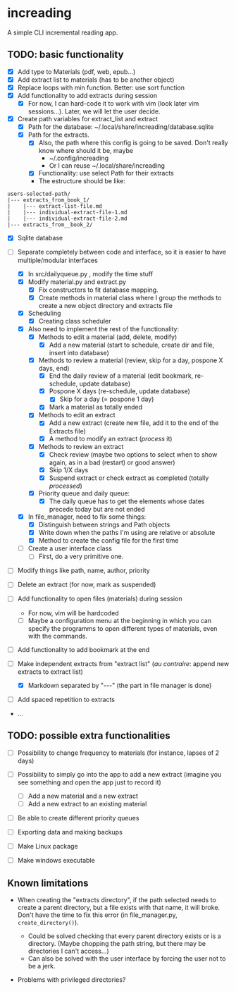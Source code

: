 # increading

A simple CLI incremental reading app.

## TODO: basic functionality

- [X] Add type to Materials (pdf, web, epub...)
- [X] Add extract list to materials (has to be another object)
- [X] Replace loops with min function. Better: use sort function
- [X] Add functionality to add extracts during session
    - [X] For now, I can hard-code it to work with vim (look later vim
    sessions...). Later, we will let the user decide.

- [X] Create path variables for extract_list and extract
    - [X] Path for the database: ~/.local/share/increading/database.sqlite
    - [X] Path for the extracts.
        - [X] Also, the path where this config is going to be saved. Don't
        really know where should it be, maybe
            - ~/.config/increading
            - Or I can reuse ~/.local/share/increading
        - [X] Functionality: use select Path for their extracts
        - The estructure should be like:
```
users-selected-path/
|--- extracts_from_book_1/
|    |--- extract-list-file.md
|    |--- individual-extract-file-1.md
|    |--- individual-extract-file-2.md
|--- extracts_from__book_2/
```

- [X] Sqlite database

- [ ] Separate completely between code and interface, so it is easier to have
  multiple/modular interfaces
    - [X] In src/dailyqueue.py , modify the time stuff
    - [X] Modify material.py and extract.py
        - [X] Fix constructors to fit database mapping.
        - [X] Create methods in material class where I group the methods to 
              create a new object directory and extracts file
    - [X] Scheduling
        - [X] Creating class scheduler
    - [X] Also need to implement the rest of the functionality:
        - [X] Methods to edit a material (add, delete, modify)
             - [X] Add a new material (start to schedule, create dir and file, insert into database)
        - [X] Methods to review a material (review, skip for a day, pospone X days, end)
             - [X] End the daily review of a material (edit bookmark, re-schedule, update database)
             - [X] Pospone X days (re-schedule, update database)
                 - [X] Skip for a day (= pospone 1 day)
             - [X] Mark a material as totally ended
        - [X] Methods to edit an extract
            - [X] Add a new extract (create new file, add it to the end of the Extracts file)
            - [X] A method to modify an extract (_process_ it)
        - [X] Methods to review an extract
            - [X] Check review (maybe two options to select when to show again, as in a bad (restart) or good answer)
            - [X] Skip 1/X days
            - [X] Suspend extract or check extract as completed (totally _processed_)
        - [X] Priority queue and daily queue: 
            - [X] The daily queue has to get the elements whose dates precede today but are not ended
    - [X] In file_manager, need to fix some things:
       - [X] Distinguish between strings and Path objects
       - [X] Write down when the paths I'm using are relative or absolute
       - [X] Method to create the config file for the first time
    - [ ] Create a user interface class
        - [ ] First, do a very primitive one.

- [ ] Modify things like path, name, author, priority
- [ ] Delete an extract (for now, mark as suspended)
- [ ] Add functionality to open files (materials) during session
    - For now, vim will be hardcoded
    - [ ] Maybe a configuration menu at the beginning in which you can specify the programms to open different types of materials, even with the commands.
- [ ] Add functionality to add bookmark at the end
- [ ] Make independent extracts from "extract list" (_au contraire_: append new extracts to extract list)
    - [X] Markdown separated by "---" (the part in file manager is done)
- [ ] Add spaced repetition to extracts
- ...

## TODO: possible extra functionalities

- [ ] Possibility to change frequency to materials (for instance, lapses of 2 days)

- [ ] Possibility to simply go into the app to add a new extract (imagine you see something and open the app just to record it)
    - [ ] Add a new material and a new extract
    - [ ] Add a new extract to an existing material

- [ ] Be able to create different priority queues

- [ ] Exporting data and making backups

- [ ] Make Linux package 
- [ ] Make windows executable


## Known limitations

- When creating the "extracts directory", if the path selected needs to create a
parent directory, but a file exists with that name, it will broke. Don't have
the time to fix this error (in file_manager.py, `create_directory()`). 
    - Could be solved checking that every parent directory exists or is a
    directory. (Maybe chopping the path string, but there may be directories I
    can't access...)
    - Can also be solved with the user interface by forcing the user not to be a
    jerk.

- Problems with privileged directories?

